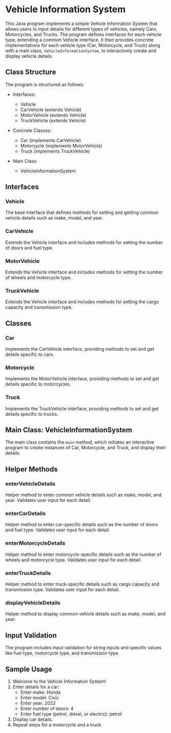 # Vehicle Information System

This Java program implements a simple Vehicle Information System that allows users to input details for different types of vehicles, namely Cars, Motorcycles, and Trucks. The program defines interfaces for each vehicle type, extending a common Vehicle interface. It then provides concrete implementations for each vehicle type (Car, Motorcycle, and Truck) along with a main class, `VehicleInformationSystem`, to interactively create and display vehicle details.

## Class Structure

The program is structured as follows:

- Interfaces:

  - Vehicle
  - CarVehicle (extends Vehicle)
  - MotorVehicle (extends Vehicle)
  - TruckVehicle (extends Vehicle)

- Concrete Classes:

  - Car (implements CarVehicle)
  - Motorcycle (implements MotorVehicle)
  - Truck (implements TruckVehicle)

- Main Class:
  - VehicleInformationSystem

## Interfaces

### Vehicle

The base interface that defines methods for setting and getting common vehicle details such as make, model, and year.

### CarVehicle

Extends the Vehicle interface and includes methods for setting the number of doors and fuel type.

### MotorVehicle

Extends the Vehicle interface and includes methods for setting the number of wheels and motorcycle type.

### TruckVehicle

Extends the Vehicle interface and includes methods for setting the cargo capacity and transmission type.

## Classes

### Car

Implements the CarVehicle interface, providing methods to set and get details specific to cars.

### Motorcycle

Implements the MotorVehicle interface, providing methods to set and get details specific to motorcycles.

### Truck

Implements the TruckVehicle interface, providing methods to set and get details specific to trucks.

## Main Class: VehicleInformationSystem

The main class contains the `main` method, which initiates an interactive program to create instances of Car, Motorcycle, and Truck, and display their details.

## Helper Methods

### enterVehicleDetails

Helper method to enter common vehicle details such as make, model, and year. Validates user input for each detail.

### enterCarDetails

Helper method to enter car-specific details such as the number of doors and fuel type. Validates user input for each detail.

### enterMotorcycleDetails

Helper method to enter motorcycle-specific details such as the number of wheels and motorcycle type. Validates user input for each detail.

### enterTruckDetails

Helper method to enter truck-specific details such as cargo capacity and transmission type. Validates user input for each detail.

### displayVehicleDetails

Helper method to display common vehicle details such as make, model, and year.

## Input Validation

The program includes input validation for string inputs and specific values like fuel type, motorcycle type, and transmission type.

## Sample Usage

1. Welcome to the Vehicle Information System!
2. Enter details for a car:
   - Enter make: Honda
   - Enter model: Civic
   - Enter year: 2022
   - Enter number of doors: 4
   - Enter fuel type (petrol, diesel, or electric): petrol
3. Display car details.
4. Repeat steps for a motorcycle and a truck.
